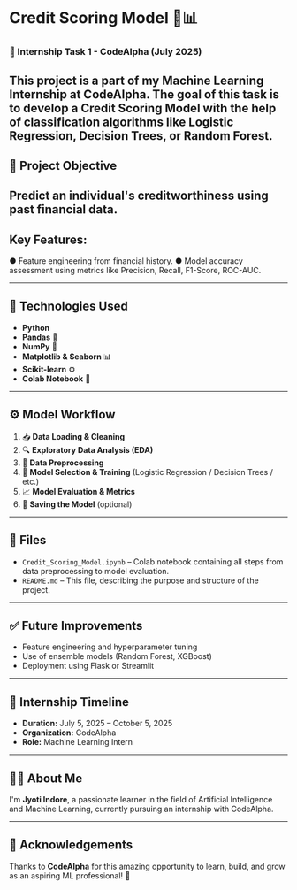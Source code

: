 # Credit Scoring Model 🏦📊

### 🔰 Internship Task 1 - CodeAlpha (July 2025)

This project is a part of my **Machine Learning Internship** at **CodeAlpha**. The goal of this task is to develop a **Credit Scoring Model** with the help of classification algorithms like Logistic Regression, Decision Trees, or Random Forest.
---

## 📌 Project Objective
Predict an individual's creditworthiness using past financial data.
---

## Key Features:
● Feature engineering from financial history.
● Model accuracy assessment using metrics like Precision, Recall, F1-Score, ROC-AUC.

---

## 🧠 Technologies Used

- **Python**
- **Pandas** 🐼
- **NumPy** 🔢
- **Matplotlib & Seaborn** 📊
- **Scikit-learn** ⚙️
- **Colab Notebook** 📓

---

## ⚙️ Model Workflow

1. 📥 **Data Loading & Cleaning**  
2. 🔍 **Exploratory Data Analysis (EDA)**  
3. 🧼 **Data Preprocessing**  
4. 🧪 **Model Selection & Training** (Logistic Regression / Decision Trees / etc.)  
5. 📈 **Model Evaluation & Metrics**  
6. 💾 **Saving the Model** (optional)

---

## 📂 Files

- `Credit_Scoring_Model.ipynb` – Colab notebook containing all steps from data preprocessing to model evaluation.
- `README.md` – This file, describing the purpose and structure of the project.

---

## ✅ Future Improvements

- Feature engineering and hyperparameter tuning
- Use of ensemble models (Random Forest, XGBoost)
- Deployment using Flask or Streamlit

---

## 📅 Internship Timeline

- **Duration:** July 5, 2025 – October 5, 2025
- **Organization:** CodeAlpha
- **Role:** Machine Learning Intern

---

## 🙋‍♀️ About Me

I'm **Jyoti Indore**, a passionate learner in the field of Artificial Intelligence and Machine Learning, currently pursuing an internship with CodeAlpha.



---

## 🌟 Acknowledgements

Thanks to **CodeAlpha** for this amazing opportunity to learn, build, and grow as an aspiring ML professional! 🚀
